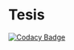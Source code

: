 # Tesis

[![Codacy Badge](https://api.codacy.com/project/badge/Grade/f63c9d0a71464fdf947bbed919514650)](https://www.codacy.com/app/yamilasansone/Tesis?utm_source=github.com&amp;utm_medium=referral&amp;utm_content=ysansone23/Tesis&amp;utm_campaign=Badge_Grade)
